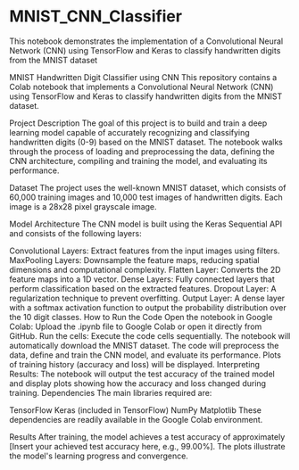 # MNIST_CNN_Classifier
This notebook demonstrates the implementation of a Convolutional Neural Network (CNN) using TensorFlow and Keras to classify handwritten digits from the MNIST dataset

MNIST Handwritten Digit Classifier using CNN
This repository contains a Colab notebook that implements a Convolutional Neural Network (CNN) using TensorFlow and Keras to classify handwritten digits from the MNIST dataset.

Project Description
The goal of this project is to build and train a deep learning model capable of accurately recognizing and classifying handwritten digits (0-9) based on the MNIST dataset. The notebook walks through the process of loading and preprocessing the data, defining the CNN architecture, compiling and training the model, and evaluating its performance.

Dataset
The project uses the well-known MNIST dataset, which consists of 60,000 training images and 10,000 test images of handwritten digits. Each image is a 28x28 pixel grayscale image.

Model Architecture
The CNN model is built using the Keras Sequential API and consists of the following layers:

Convolutional Layers: Extract features from the input images using filters.
MaxPooling Layers: Downsample the feature maps, reducing spatial dimensions and computational complexity.
Flatten Layer: Converts the 2D feature maps into a 1D vector.
Dense Layers: Fully connected layers that perform classification based on the extracted features.
Dropout Layer: A regularization technique to prevent overfitting.
Output Layer: A dense layer with a softmax activation function to output the probability distribution over the 10 digit classes.
How to Run the Code
Open the notebook in Google Colab: Upload the .ipynb file to Google Colab or open it directly from GitHub.
Run the cells: Execute the code cells sequentially.
The notebook will automatically download the MNIST dataset.
The code will preprocess the data, define and train the CNN model, and evaluate its performance.
Plots of training history (accuracy and loss) will be displayed.
Interpreting Results: The notebook will output the test accuracy of the trained model and display plots showing how the accuracy and loss changed during training.
Dependencies
The main libraries required are:

TensorFlow
Keras (included in TensorFlow)
NumPy
Matplotlib
These dependencies are readily available in the Google Colab environment.

Results
After training, the model achieves a test accuracy of approximately [Insert your achieved test accuracy here, e.g., 99.00%]. The plots illustrate the model's learning progress and convergence.
